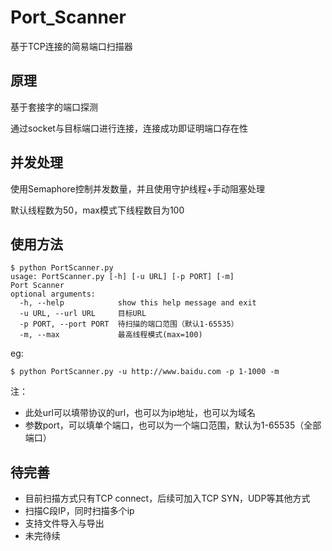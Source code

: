 # Port_Scanner
基于TCP连接的简易端口扫描器

## 原理
基于套接字的端口探测

通过socket与目标端口进行连接，连接成功即证明端口存在性

## 并发处理
使用Semaphore控制并发数量，并且使用守护线程+手动阻塞处理

默认线程数为50，max模式下线程数目为100

## 使用方法

```shell
$ python PortScanner.py
usage: PortScanner.py [-h] [-u URL] [-p PORT] [-m]
Port Scanner
optional arguments:
  -h, --help            show this help message and exit
  -u URL, --url URL     目标URL
  -p PORT, --port PORT  待扫描的端口范围（默认1-65535）
  -m, --max             最高线程模式(max=100)
```

eg:

```shell
$ python PortScanner.py -u http://www.baidu.com -p 1-1000 -m
```

注：

- 此处url可以填带协议的url，也可以为ip地址，也可以为域名
- 参数port，可以填单个端口，也可以为一个端口范围，默认为1-65535（全部端口）

## 待完善

- 目前扫描方式只有TCP connect，后续可加入TCP SYN，UDP等其他方式
- 扫描C段IP，同时扫描多个ip
- 支持文件导入与导出
- 未完待续
